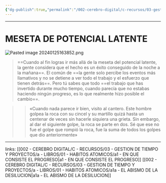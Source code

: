 ```yaml
---
{"dg-publish":true,"permalink":"/002-cerebro-digital/c-recursos/03-gestion-de-tiempo-y-proyectos/a-libros/01-habitos-atomicos/a1b-meseta-del-potencial-latente/"}
---
```


---
# MESETA DE POTENCIAL LATENTE

![Pasted image 20240125163852.png](/img/user/900%20-%20ANEXO/Pasted%20image%2020240125163852.png)

>==Cuando al fin logras ir más allá de la meseta del potencial latente, la gente considera que el hecho es un éxito conseguido de la noche a la mañana==. El común de ==la gente solo percibe los eventos más llamativos y no se detiene a ver todo el trabajo y el esfuerzo que tienen detrás==. Pero tú sabes que todo ==el trabajo que has invertido durante mucho tiempo, cuando parecía que no estabas haciendo ningún progreso, es lo que realmente hizo posible el cambio==.

>> «Cuando nada parece ir bien, visito al cantero. Este hombre golpea la roca con su cincel y su martillo quizá hasta un centenar de veces sin hacerle siquiera una grieta. Sin embargo, al dar el siguiente golpe, la roca se parte en dos. Sé que ese no fue el golpe que rompió la roca, fue la suma de todos los golpes que dio anteriormente»

---
links:
[[002 - CEREBRO DIGITAL/C - RECURSOS/03 - GESTION DE TIEMPO Y PROYECTOS/a - LIBROS/01 - HABITOS ATOMICOS/a1 - EN QUE CONSISTE EL PROGRESO\|a1 - EN QUE CONSISTE EL PROGRESO]]
[[002 - CEREBRO DIGITAL/C - RECURSOS/03 - GESTION DE TIEMPO Y PROYECTOS/a - LIBROS/01 - HABITOS ATOMICOS/a1a - EL ABISMO DE LA DESILUCION\|a1a - EL ABISMO DE LA DESILUCION]]
